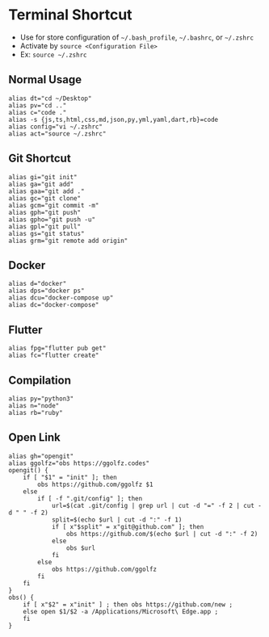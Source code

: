 # Terminal Shortcut

- Use for store configuration of `~/.bash_profile`, `~/.bashrc`, or `~/.zshrc`
- Activate by `source <Configuration File>` 
- Ex: `source ~/.zshrc`

## Normal Usage

```
alias dt="cd ~/Desktop"
alias pv="cd .."
alias c="code ."
alias -s {js,ts,html,css,md,json,py,yml,yaml,dart,rb}=code
alias config="vi ~/.zshrc"
alias act="source ~/.zshrc"
```

## Git Shortcut

```
alias gi="git init"
alias ga="git add"
alias gaa="git add ."
alias gc="git clone"
alias gcm="git commit -m"
alias gph="git push"
alias gpho="git push -u"
alias gpl="git pull"
alias gs="git status"
alias grm="git remote add origin"
```

## Docker

```
alias d="docker"
alias dps="docker ps"
alias dcu="docker-compose up"
alias dc="docker-compose"
```

## Flutter
```
alias fpg="flutter pub get"
alias fc="flutter create"
```

## Compilation
```
alias py="python3"
alias n="node"
alias rb="ruby"
```

## Open Link
```
alias gh="opengit"
alias ggolfz="obs https://ggolfz.codes"
opengit() {
    if [ "$1" = "init" ]; then
        obs https://github.com/ggolfz $1
    else
        if [ -f ".git/config" ]; then
            url=$(cat .git/config | grep url | cut -d "=" -f 2 | cut -d " " -f 2)
            split=$(echo $url | cut -d ":" -f 1)
            if [ x"$split" = x"git@github.com" ]; then
                obs https://github.com/$(echo $url | cut -d ":" -f 2)
            else
                obs $url
            fi
        else
            obs https://github.com/ggolfz
        fi
    fi
}
obs() {
    if [ x"$2" = x"init" ] ; then obs https://github.com/new ;  
    else open $1/$2 -a /Applications/Microsoft\ Edge.app ;
    fi
}

```
